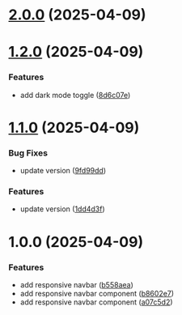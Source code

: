 # [2.0.0](https://github.com/rohit1321/React-Common-Compontent/compare/v1.2.0...v2.0.0) (2025-04-09)

# [1.2.0](https://github.com/rohit1321/React-Common-Compontent/compare/v1.1.0...v1.2.0) (2025-04-09)


### Features

* add dark mode toggle ([8d6c07e](https://github.com/rohit1321/React-Common-Compontent/commit/8d6c07e6b2dd13978c2ac7f692dc2587b218c50d))

# [1.1.0](https://github.com/rohit1321/React-Common-Compontent/compare/v1.0.0...v1.1.0) (2025-04-09)


### Bug Fixes

* update version ([9fd99dd](https://github.com/rohit1321/React-Common-Compontent/commit/9fd99dd971a40628f210f2fd7739a61e979fb700))


### Features

* update version ([1dd4d3f](https://github.com/rohit1321/React-Common-Compontent/commit/1dd4d3f5fbc5c04bd6ca4f9e5f29498df6879fe7))

# 1.0.0 (2025-04-09)


### Features

* add responsive navbar ([b558aea](https://github.com/rohit1321/React-Common-Compontent/commit/b558aea8da5c84d89211e7934dfa60c471a6bc8f))
* add responsive navbar component ([b8602e7](https://github.com/rohit1321/React-Common-Compontent/commit/b8602e7e293f69767401437c7e86e7ffa920af93))
* add responsive navbar component ([a07c5d2](https://github.com/rohit1321/React-Common-Compontent/commit/a07c5d2beb155e8d9ac16224a7516883feaf1d59))
